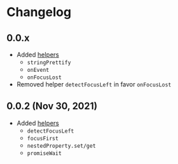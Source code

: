 # Changelog

## 0.0.x

- Added [helpers](https://github.com/Yegorich555/web-ui-pack#helpers)
  - `stringPrettify`
  - `onEvent`
  - `onFocusLost`
- Removed helper `detectFocusLeft` in favor `onFocusLost`

## 0.0.2 (Nov 30, 2021)

- Added [helpers](https://github.com/Yegorich555/web-ui-pack#helpers)
  - `detectFocusLeft`
  - `focusFirst`
  - `nestedProperty.set/get`
  - `promiseWait`
